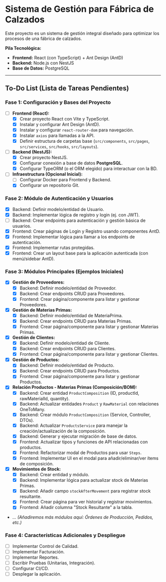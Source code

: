 # Sistema de Gestión para Fábrica de Calzados

Este proyecto es un sistema de gestión integral diseñado para optimizar los procesos de una fábrica de calzados.

**Pila Tecnológica:**

*   **Frontend:** React (con TypeScript) + Ant Design (AntD)
*   **Backend:** Node.js con NestJS
*   **Base de Datos:** PostgreSQL

---

## To-Do List (Lista de Tareas Pendientes)

### Fase 1: Configuración y Bases del Proyecto

-   [ ] **Frontend (React):**
    -   [x] Crear proyecto React con Vite y TypeScript.
    -   [x] Instalar y configurar Ant Design (AntD).
    -   [x] Instalar y configurar `react-router-dom` para navegación.
    -   [x] Instalar `axios` para llamadas a la API.
    -   [x] Definir estructura de carpetas base (`src/components`, `src/pages`, `src/services`, `src/hooks`, `src/layouts`).
-   [ ] **Backend (NestJS):**
    -   [x] Crear proyecto NestJS.
    -   [x] Configurar conexión a base de datos **PostgreSQL**.
    -   [x] Configurar TypeORM (o el ORM elegido) para interactuar con la BD.
-   [ ] **Infraestructura (Opcional Inicial):**
    -   [ ] Configurar Docker para Frontend y Backend.
    -   [x] Configurar un repositorio Git.

### Fase 2: Módulo de Autenticación y Usuarios

-   [x] Backend: Definir modelo/entidad de Usuario.
-   [x] Backend: Implementar lógica de registro y login (ej. con JWT).
-   [ ] Backend: Crear endpoints para autenticación y gestión básica de usuarios.
-   [x] Frontend: Crear páginas de Login y Registro usando componentes AntD.
-   [x] Frontend: Implementar lógica para llamar a los endpoints de autenticación.
-   [x] Frontend: Implementar rutas protegidas.
-   [x] Frontend: Crear un layout base para la aplicación autenticada (con menú/sidebar AntD).

### Fase 3: Módulos Principales (Ejemplos Iniciales)

-   [x] **Gestión de Proveedores:**
    -   [x] Backend: Definir modelo/entidad de Proveedor.
    -   [x] Backend: Crear endpoints CRUD para Proveedores.
    -   [x] Frontend: Crear página/componente para listar y gestionar Proveedores.
-   [x] **Gestión de Materias Primas:**
    -   [x] Backend: Definir modelo/entidad de MateriaPrima.
    -   [x] Backend: Crear endpoints CRUD para Materias Primas.
    -   [x] Frontend: Crear página/componente para listar y gestionar Materias Primas.
-   [x] **Gestión de Clientes:**
    -   [x] Backend: Definir modelo/entidad de Cliente.
    -   [x] Backend: Crear endpoints CRUD para Clientes.
    -   [x] Frontend: Crear página/componente para listar y gestionar Clientes.
-   [x] **Gestión de Productos:**
    -   [x] Backend: Definir modelo/entidad de Producto.
    -   [x] Backend: Crear endpoints CRUD para Productos.
    -   [x] Frontend: Crear página/componente para listar y gestionar Productos.
-   [x] **Relación Productos - Materias Primas (Composición/BOM):**
    -   [x] Backend: Crear entidad `ProductComposition` (ID, productId, rawMaterialId, quantity).
    -   [x] Backend: Actualizar entidades `Product` y `RawMaterial` con relaciones OneToMany.
    -   [x] Backend: Crear módulo `ProductComposition` (Service, Controller, DTOs).
    -   [x] Backend: Actualizar `ProductsService` para manejar la creación/actualización de la composición.
    -   [x] Backend: Generar y ejecutar migración de base de datos.
    -   [x] Frontend: Actualizar tipos y funciones de API relacionadas con productos.
    -   [x] Frontend: Refactorizar modal de Productos para usar `Steps`.
    -   [x] Frontend: Implementar UI en el modal para añadir/eliminar/ver ítems de composición.
-   [x] **Movimientos de Stock:**
    -   [x] Backend: Crear entidad y módulo.
    -   [x] Backend: Implementar lógica para actualizar stock de Materias Primas.
    -   [x] Backend: Añadir campo `stockAfterMovement` para registrar stock resultante.
    -   [x] Frontend: Crear página para ver historial y registrar movimientos.
    -   [x] Frontend: Añadir columna "Stock Resultante" a la tabla.
-   *... (Añadiremos más módulos aquí: Órdenes de Producción, Pedidos, etc.)*

### Fase 4: Características Adicionales y Despliegue

-   [ ] Implementar Control de Calidad.
-   [ ] Implementar Facturación.
-   [ ] Implementar Reportes.
-   [ ] Escribir Pruebas (Unitarias, Integración).
-   [ ] Configurar CI/CD.
-   [ ] Desplegar la aplicación. 